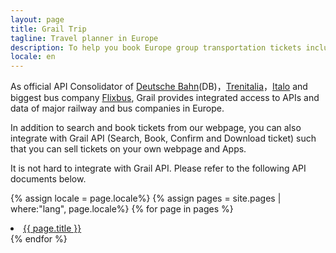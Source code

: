 ```yaml
---
layout: page
title: Grail Trip
tagline: Travel planner in Europe
description: To help you book Europe group transportation tickets include DBahn, Italo, Trenitalia and Flixbus
locale: en
---
```


As official API Consolidator of [Deutsche Bahn](https://www.bahn.com/i/view/index.shtml)(DB)，[Trenitalia](trenitalia.com)，[Italo](italotreno.it/en) and biggest bus company [Flixbus](flixbus.com), Grail provides integrated access to APIs and data of major railway and bus companies in Europe. 

In addition to search and book tickets from our webpage, you can also integrate with Grail API (Search, Book, Confirm and Download ticket) such that you can sell tickets on your own webpage and Apps.

It is not hard to integrate with Grail API. Please refer to the following API documents below.


{% assign locale = page.locale%}
{% assign pages = site.pages | where:"lang", page.locale%}
{% for page in pages %}
  <li>
      <a class="post-link" href="{{ page.url | prepend: site.baseurl }}">{{ page.title }}</a>
  </li>
{% endfor %}


